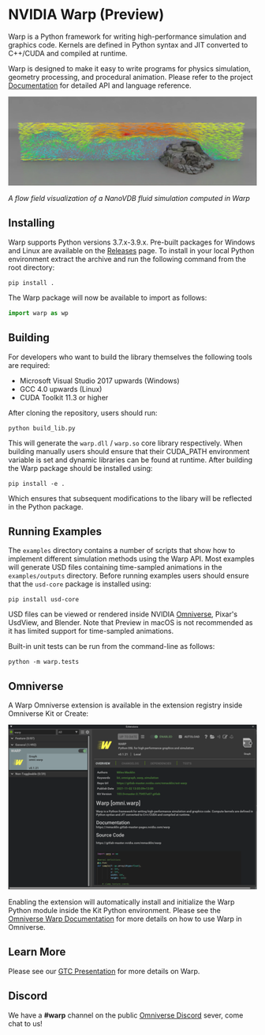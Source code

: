 # NVIDIA Warp (Preview)

Warp is a Python framework for writing high-performance simulation and graphics code. Kernels are defined in Python syntax and JIT converted to C++/CUDA and compiled at runtime.

Warp is designed to make it easy to write programs for physics simulation, geometry processing, and procedural animation. Please refer to the project [Documentation](https://nvidia.github.io/warp/) for detailed API and language reference.

<img src="./docs/img/nvdb_flow.png"/>

_A flow field visualization of a NanoVDB fluid simulation computed in Warp_

## Installing

Warp supports Python versions 3.7.x-3.9.x. Pre-built packages for Windows and Linux are available on the [Releases](https://github.com/NVIDIA/warp) page. To install in your local Python environment extract the archive and run the following command from the root directory:

    pip install .

The Warp package will now be available to import as follows:

```python
import warp as wp
```

## Building

For developers who want to build the library themselves the following tools are required:

* Microsoft Visual Studio 2017 upwards (Windows)
* GCC 4.0 upwards (Linux)
* CUDA Toolkit 11.3 or higher

After cloning the repository, users should run:

    python build_lib.py

This will generate the `warp.dll` / `warp.so` core library respectively. When building manually users should ensure that their CUDA_PATH environment variable is set and dynamic libraries can be found at runtime. After building the Warp package should be installed using:

    pip install -e .

Which ensures that subsequent modifications to the libary will be reflected in the Python package.

## Running Examples

The `examples` directory contains a number of scripts that show how to implement different simulation methods using the Warp API. Most examples will generate USD files containing time-sampled animations in the ``examples/outputs`` directory. Before running examples users should ensure that the ``usd-core`` package is installed using:

    pip install usd-core
    
USD files can be viewed or rendered inside NVIDIA [Omniverse](https://developer.nvidia.com/nvidia-omniverse-platform), Pixar's UsdView, and Blender. Note that Preview in macOS is not recommended as it has limited support for time-sampled animations.

Built-in unit tests can be run from the command-line as follows:

    python -m warp.tests

## Omniverse

A Warp Omniverse extension is available in the extension registry inside Omniverse Kit or Create:

<img src="./docs/img/omniverse.png" width=550px/>

Enabling the extension will automatically install and initialize the Warp Python module inside the Kit Python environment. Please see the [Omniverse Warp Documentation](http://docs.omniverse.nvidia.com/extensions/warp.html) for more details on how to use Warp in Omniverse.

## Learn More

Please see our [GTC Presentation](https://www.nvidia.com/gtc/session-catalog/?search=warp&tab.scheduledorondemand=1583520458947001NJiE&search=warp#/session/16384065793850013gEx) for more details on Warp.

## Discord

We have a **#warp** channel on the public [Omniverse Discord](https://discord.com/invite/XWQNJDNuaC) sever, come chat to us!




